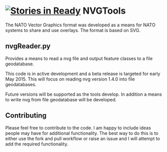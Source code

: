[![Stories in Ready](https://badge.waffle.io/daveb1034/NVGTools.png?label=ready&title=Ready)](https://waffle.io/daveb1034/NVGTools)
NVGTools
========

The NATO Vector Graphics format was developed as a means for NATO systems to share and use overlays. The format is based on SVG.

## nvgReader.py ##

Provides a means to read a nvg file and output feature classes to a file geodatabase.

This code is in active development and a beta release is targeted for early May 2015. This will focus on reading nvg version 1.4.0 into file geodatabases.

Future versions will be supported as the tools develop. In addition a means to write nvg from file geodatabase will be developed.

## Contributing ##

Please feel free to contribute to the code. I am happy to include ideas people may have for additional functionality. The best way to do this is to either use the fork and pull workflow or raise an issue and I will attempt to add the required functionality.
